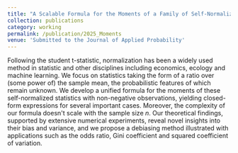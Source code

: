 ```yaml
---
title: "A Scalable Formula for the Moments of a Family of Self-Normalized Statistics"
collection: publications
category: working
permalink: /publication/2025_Moments
venue: 'Submitted to the Journal of Applied Probability'
---
```

Following the student t-statistic, normalization has been a widely used method in statistic and other disciplines including economics, ecology and machine learning. We focus on statistics taking the form of a ratio over (some power of) the sample mean, the probabilistic features of which remain unknown. We develop a unified formula for the moments of these self-normalized statistics with non-negative observations, yielding closed-form expressions for several important cases. Moreover, the complexity of our formula doesn't scale with the sample size $n$. Our theoretical findings, supported by extensive numerical experiments, reveal novel insights into their bias and variance, and we propose a debiasing method illustrated with applications such as the odds ratio, Gini coefficient and squared coefficient of variation.
